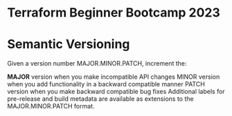 # Terraform Beginner Bootcamp 2023

# Semantic Versioning 

Given a version number MAJOR.MINOR.PATCH, increment the:

**MAJOR** version when you make incompatible API changes
MINOR version when you add functionality in a backward compatible manner
PATCH version when you make backward compatible bug fixes
Additional labels for pre-release and build metadata are available as extensions to the MAJOR.MINOR.PATCH format.

